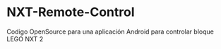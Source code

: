 NXT-Remote-Control
==================

Codigo OpenSource para una aplicación Android para controlar bloque LEGO NXT 2
